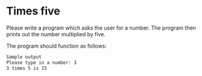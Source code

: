 
# Times five

Please write a program which asks the user for a number. The program then prints out the number multiplied by five.

The program should function as follows:

```markdown
Sample output
Please type in a number: 3
3 times 5 is 15
```
